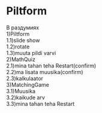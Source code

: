 # Piltform
В раздумиях<br>
1)Piltform<br>
1.1)slide show<br>
1.2)rotate<br>
1.3)muuta pildi varvi<br>
2)MathQuiz<br>
2.1)mina tahan teha Restart(confirm)<br>
2.2)ma lisata muusika(confirm)<br>
2.3)kalkulaator<br>
3)MatchingGame<br>
3.1)Muusika<br>
3.2)kaikude arv<br>
3.3)mina tahan teha Restart<br>
